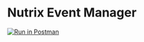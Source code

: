 # Nutrix Event Manager

[![Run in Postman](https://run.pstmn.io/button.svg)](https://app.getpostman.com/run-collection/5e43689ff9104ab065df)
